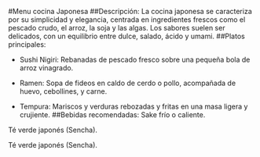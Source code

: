 #Menu cocina Japonesa
##Descripción:
La cocina japonesa se caracteriza por su simplicidad y elegancia, centrada en ingredientes frescos como el pescado crudo, el arroz, la soja y las algas. Los sabores suelen ser delicados, con un equilibrio entre dulce, salado, ácido y umami.
##Platos principales:
- Sushi Nigiri: Rebanadas de pescado fresco sobre una pequeña bola de arroz vinagrado.

- Ramen: Sopa de fideos en caldo de cerdo o pollo, acompañada de huevo, cebollines, y carne.

- Tempura: Mariscos y verduras rebozadas y fritas en una masa ligera y crujiente.
##Bebidas recomendadas:
Sake frío o caliente.

Té verde japonés (Sencha).

Té verde japonés (Sencha).

